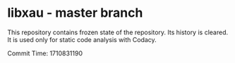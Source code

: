 # libxau - master branch

This repository contains frozen state of the repository.
Its history is cleared. It is used only for static code
analysis with Codacy.

Commit Time: 1710831190